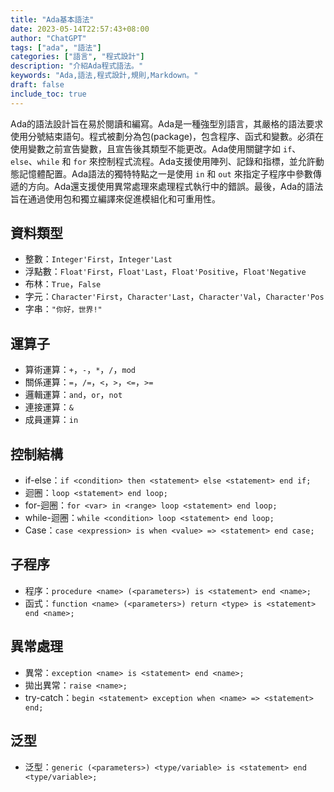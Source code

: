 ```yaml
---
title: "Ada基本語法"
date: 2023-05-14T22:57:43+08:00
author: "ChatGPT"
tags: ["ada", "語法"]
categories: ["語言", "程式設計"]
description: "介紹Ada程式語法。"
keywords: "Ada,語法,程式設計,規則,Markdown。"
draft: false
include_toc: true
---
```


Ada的語法設計旨在易於閱讀和編寫。Ada是一種強型別語言，其嚴格的語法要求使用分號結束語句。程式被劃分為包(package)，包含程序、函式和變數。必須在使用變數之前宣告變數，且宣告後其類型不能更改。Ada使用關鍵字如 `if`、`else`、`while` 和 `for` 來控制程式流程。Ada支援使用陣列、記錄和指標，並允許動態記憶體配置。Ada語法的獨特特點之一是使用 `in` 和 `out` 來指定子程序中參數傳遞的方向。Ada還支援使用異常處理來處理程式執行中的錯誤。最後，Ada的語法旨在通過使用包和獨立編譯來促進模組化和可重用性。

## 資料類型
- 整數：`Integer'First`，`Integer'Last`
- 浮點數：`Float'First`，`Float'Last`，`Float'Positive`，`Float'Negative`
- 布林：`True`，`False`
- 字元：`Character'First`，`Character'Last`，`Character'Val`，`Character'Pos`
- 字串：`"你好，世界!"`

## 運算子
- 算術運算：`+`，`-`，`*`，`/`，`mod`
- 關係運算：`=`，`/=`，`<`，`>`，`<=`，`>=`
- 邏輯運算：`and`，`or`，`not`
- 連接運算：`&`
- 成員運算：`in`

## 控制結構
- if-else：`if <condition> then <statement> else <statement> end if;`
- 迴圈：`loop <statement> end loop;`
- for-迴圈：`for <var> in <range> loop <statement> end loop;`
- while-迴圈：`while <condition> loop <statement> end loop;`
- Case：`case <expression> is when <value> => <statement> end case;`

## 子程序
- 程序：`procedure <name> (<parameters>) is <statement> end <name>;`
- 函式：`function <name> (<parameters>) return <type> is <statement> end <name>;`

## 異常處理
- 異常：`exception <name> is <statement> end <name>;`
- 拋出異常：`raise <name>;`
- try-catch：`begin <statement> exception when <name> => <statement> end;`

## 泛型
- 泛型：`generic (<parameters>) <type/variable> is <statement> end <type/variable>;`